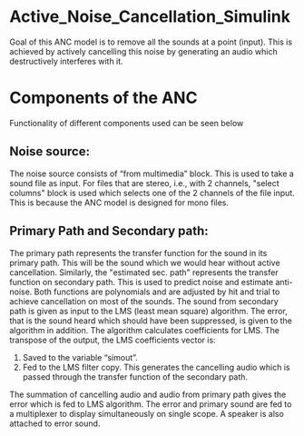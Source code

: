# Active_Noise_Cancellation_Simulink

Goal of this ANC model is to remove all the sounds at a point (input). This is achieved by actively cancelling this noise by generating an audio which destructively interferes with it. 

# Components of the ANC
Functionality of different components used can be seen below

## Noise source:
  The noise source consists of “from multimedia” block. This is used to take a sound file as input. For files that are stereo, i.e., with 2 channels, "select columns" block is used which selects one of the 2 channels of the file input. This is because the ANC model is designed for mono files.
  
## Primary Path and Secondary path:
  The primary path represents the transfer function for the sound in its primary path. This will be the sound which we would hear without active cancellation. Similarly, the "estimated sec. path" represents the transfer function on secondary path. This is used to predict noise and estimate anti-noise. Both functions are polynomials and are adjusted by hit and trial to achieve cancellation on most of the sounds.
  The sound from secondary path is given as input to the LMS (least mean square) algorithm. The error, that is the sound heard which should have been suppressed, is given to the algorithm in addition. The algorithm calculates coefficients for LMS. The transpose of the output, the LMS coefficients vector is:
1)	Saved to the variable “simout”.
2)	Fed to the LMS filter copy. This generates the cancelling audio which is passed through the transfer function of the secondary path.

The summation of cancelling audio and audio from primary path gives the error which is fed to LMS algorithm. The error and primary sound are fed to a multiplexer to display simultaneously on single scope. A speaker is also attached to error sound.

